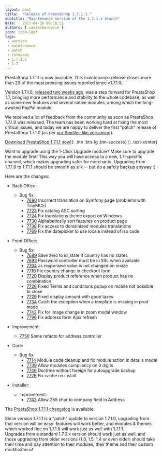 ```yaml
---
layout: post
title:  "Release of PrestaShop 1.7.1.1 "
subtitle: "Maintenance version of the 1.7.1.x branch"
date:   2017-04-20 09:10:11
authors: [ xavierborderie ]
icon: icon-leaf
tags:
 - version
 - maintenance
 - patch
 - releases
 - 1.7.1.x
 - 1.7
---
```


PrestaShop 1.7.1.1 is now available. This maintenance release closes more than 20 of the most pressing issues reported since v1.7.1.0.

Version 1.7.1.0, [released two weeks ago](http://build.prestashop.com/news/prestashop-1-7-1-0-available/), was a step forward for PrestaShop 1.7, bringing more performance and stability to the whole codebase, as well as some new features and several native modules, among which the long-awaited PayPal module.

We received a lot of feedback from the community as soon as PrestaShop 1.7.1.0 was released. The team has been working hard at fixing the most critical issues, and today we are happy to deliver the first "patch" release of PrestaShop 1.7.1.0 (as per [our SemVer-like versioning](http://build.prestashop.com/news/a-more-semantic-versioning-scheme/)).

[Download PrestaShop 1.7.1.1 now!](https://www.prestashop.com/en/download){: .btn .btn-lg .btn-success}
{: .text-center}

<div class="alert alert-important" role="alert">
Want to upgrade using the 1-Click Upgrade module? Make sure to upgrade the module first! This way you will have access to a new, 1.7-specific channel, which makes upgrading safer for merchants. Upgrading from 1.7.1.0 to 1.7.1.1 should be smooth as silk -- but do a safety backup anyway :)
</div>

Here are the changes:

- Back Office:
   - Bug fix:
     - [7690](https://github.com/PrestaShop/PrestaShop/pull/7690) Incorrect translation on Symfony page (problems with TinyMCE)
     - [7723](https://github.com/PrestaShop/PrestaShop/pull/7723) Fix catalog ASC sorting
     - [7724](https://github.com/PrestaShop/PrestaShop/pull/7724) Fix translations theme export on Windows
     - [7730](https://github.com/PrestaShop/PrestaShop/pull/7730) Alphabetically sort features on product page
     - [7738](https://github.com/PrestaShop/PrestaShop/pull/7738) Fix access to domainized modules translations
     - [7769](https://github.com/PrestaShop/PrestaShop/pull/7769) Fix the datepicker to use locale instead of iso code

 - Front Office:
   - Bug fix:
     - [7689](https://github.com/PrestaShop/PrestaShop/pull/7689) Save zero to id_state if country has no states
     - [7693](https://github.com/PrestaShop/PrestaShop/pull/7693) Password controller must be in SSL when available
     - [7704](https://github.com/PrestaShop/PrestaShop/pull/7704) Js responsive value is not changed on resize
     - [7710](https://github.com/PrestaShop/PrestaShop/pull/7710) Fix country change in checkout form
     - [7720](https://github.com/PrestaShop/PrestaShop/pull/7720) Display product reference when product has no combination
     - [7726](https://github.com/PrestaShop/PrestaShop/pull/7726) Fixed Terms and conditions popup on mobile not possible to close
     - [7729](https://github.com/PrestaShop/PrestaShop/pull/7729) Fixed display amount with good taxes
     - [7734](https://github.com/PrestaShop/PrestaShop/pull/7734) Catch the exception when a template is missing in prod mode
     - [7742](https://github.com/PrestaShop/PrestaShop/pull/7742) Fix for image change in zoom modal window
     - [7796](https://github.com/PrestaShop/PrestaShop/pull/7796) Fix address form Ajax refresh
     
  - Improvement:
    - [7750](https://github.com/PrestaShop/PrestaShop/pull/7750) Some refacto for address controller

 - Core:
   - Bug fix:
     - [7714](https://github.com/PrestaShop/PrestaShop/pull/7714) Module code cleanup and fix module action in details modal
     - [7739](https://github.com/PrestaShop/PrestaShop/pull/7739) Allow modules compliancy on 3 digits
     - [7746](https://github.com/PrestaShop/PrestaShop/pull/7746) Doctrine without foreign for autoupgrade backup
     - [7776](https://github.com/PrestaShop/PrestaShop/pull/7776) Fix cache on install

 - Installer:
   - Improvement:
     - [7743](https://github.com/PrestaShop/PrestaShop/pull/7743) Allow 255 char to company field in Address
     
The [PrestaShop 1.7.1.1 changelog](https://www.prestashop.com/en/developers-versions/changelog/1.7.1.1-stable) is available.

Since version 1.7.1.1 is a "patch" update to version 1.7.1.0, upgrading from that version will be easy: features will work better, and modules & themes which worked fine on 1.7.1.0 will work just as well with 1.7.1.1.<br/>
Upgrades from a standard 1.7.0.x version should work just as well, and those upgrading from older versions (1.6, 1.5, 1.4 or even older) should take their time and pay attention to their modules, their theme and their custom modifications!
